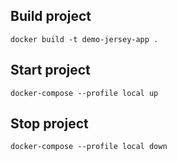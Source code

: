 
## Build project

    docker build -t demo-jersey-app .

## Start project

    docker-compose --profile local up

## Stop project

    docker-compose --profile local down
